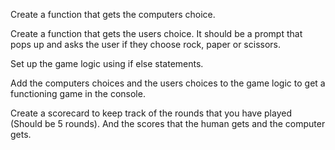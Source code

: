 Create a function that gets the computers choice.

Create a function that gets the users choice. It should be a prompt that pops up and asks the user if they choose rock, paper or scissors.

Set up the game logic using if else statements.

Add the computers choices and the users choices to the game logic to get a functioning game in the console.

Create a scorecard to keep track of the rounds that you have played (Should be 5 rounds). And the scores that the human gets and the computer gets.
